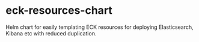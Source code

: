 # eck-resources-chart
Helm chart for easily templating ECK resources for deploying Elasticsearch, Kibana etc with reduced duplication.
